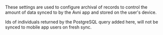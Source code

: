 These settings are used to configure archival of records to control the amount of data synced to by the Avni app and stored on the user's device.

Ids of individuals returned by the PostgreSQL query added here, will not be synced to mobile app users on fresh sync.
